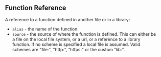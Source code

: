 ## Function Reference
A reference to a function defined in another file or in a library:
* `alias` - the name of the function
* `source` - the source of where the function is defined. This can either be a file on the local file system, or a url, or a reference to a library function. If no scheme is specified a local file
is assumed. Valid schemes are "file:", "http:", "https:" or the custom "lib:".